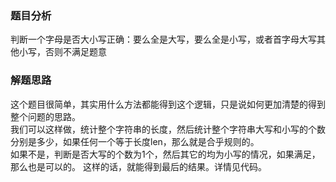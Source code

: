 ### 题目分析
判断一个字母是否大小写正确：要么全是大写，要么全是小写，或者首字母大写其他小写，否则不满足题意

### 解题思路
这个题目很简单，其实用什么方法都能得到这个逻辑，只是说如何更加清楚的得到整个问题的思路。  
我们可以这样做，统计整个字符串的长度，然后统计整个字符串大写和小写的个数分别是多少，如果任何一个等于长度len，那么就是合乎规则的。  
如果不是，判断是否大写的个数为1个，然后其它的均为小写的情况，如果满足，那么也是可以的。
这样的话，就能得到最后的结果。详情见代码。

